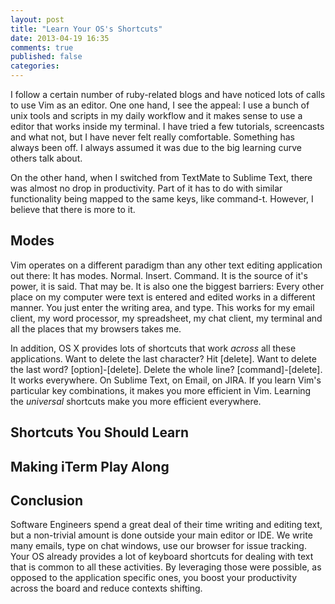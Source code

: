 ```yaml
---
layout: post
title: "Learn Your OS's Shortcuts"
date: 2013-04-19 16:35
comments: true
published: false
categories:
---
```


I follow a certain number of ruby-related blogs and have noticed lots of calls to use Vim as an editor. One one hand, I see the appeal: I use a bunch of unix tools and scripts in my daily workflow and it makes sense to use a editor that works inside my terminal. I have tried a few tutorials, screencasts and what not, but I have never felt really comfortable. Something has always been off. I always assumed it was due to the big learning curve others talk about.

On the other hand, when I switched from TextMate to Sublime Text, there was almost no drop in productivity. Part of it has to do with similar functionality being mapped to the same keys, like command-t. However, I believe that there is more to it.

## Modes

Vim operates on a different paradigm than any other text editing application out there: It has modes. Normal. Insert. Command. It is the source of it's power, it is said. That may be. It is also one the biggest barriers: Every other place on my computer were text is entered and edited works in a different manner. You just enter the writing area, and type. This works for my email client, my word processor, my spreadsheet, my chat client, my terminal and all the places that my browsers takes me.

In addition, OS X provides lots of shortcuts that work *across* all these applications. Want to delete the last character? Hit [delete]. Want to delete the last word? [option]-[delete]. Delete the whole line? [command]-[delete]. It works everywhere. On Sublime Text, on Email, on JIRA. If you learn Vim's particular key combinations, it makes you more efficient in Vim. Learning the *universal* shortcuts make you more efficient everywhere.

## Shortcuts You Should Learn

## Making iTerm Play Along

## Conclusion

Software Engineers spend a great deal of their time writing and editing text, but a non-trivial amount is done outside your main editor or IDE. We write many emails, type on chat windows, use our browser for issue tracking. Your OS already provides a lot of keyboard shortcuts for dealing with text that is common to all these activities. By leveraging those were possible, as opposed to the application specific ones, you boost your productivity across the board and reduce contexts shifting.